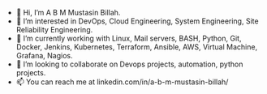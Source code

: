 - 👋 Hi, I’m A B M Mustasin Billah.
- 👀 I’m interested in DevOps, Cloud Engineering, System Engineering, Site Reliability Engineering.
- 🌱 I’m currently working with Linux, Mail servers, BASH, Python, Git, Docker, Jenkins, Kubernetes, Terraform, Ansible, AWS, Virtual Machine, Grafana, Nagios.
- 💞️ I’m looking to collaborate on Devops projects, automation, python projects.
- 📫 You can reach me at linkedin.com/in/a-b-m-mustasin-billah/

<!---
billahmustasin/billahmustasin is a ✨ special ✨ repository because its `README.md` (this file) appears on your GitHub profile.
You can click the Preview link to take a look at your changes.
--->
